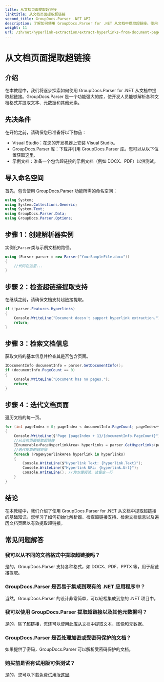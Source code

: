 ```yaml
---
title: 从文档页面提取超链接
linktitle: 从文档页面提取超链接
second_title: GroupDocs.Parser .NET API
description: 了解如何使用 GroupDocs.Parser for .NET 从文档中提取超链接。使用 C# 进行超链接提取的分步指南。
weight: 11
url: /zh/net/hyperlink-extraction/extract-hyperlinks-from-document-page/
---
```


# 从文档页面提取超链接

## 介绍
在本教程中，我们将逐步探索如何使用 GroupDocs.Parser for .NET 从文档中提取超链接。GroupDocs.Parser 是一个功能强大的库，使开发人员能够解析各种文档格式并提取文本、元数据和其他元素。
## 先决条件
在开始之前，请确保您已准备好以下物品：
- Visual Studio：在您的开发机器上安装 Visual Studio。
-  GroupDocs.Parser 库：下载并引用 GroupDocs.Parser 库。您可以从以下位置获取[这里](https://releases.groupdocs.com/parser/net/).
- 示例文档：准备一个包含超链接的示例文档（例如 DOCX、PDF）以供测试。

## 导入命名空间
首先，包含使用 GroupDocs.Parser 功能所需的命名空间：
```csharp
using System;
using System.Collections.Generic;
using System.Text;
using GroupDocs.Parser.Data;
using GroupDocs.Parser.Options;
```
## 步骤 1：创建解析器实例
实例化`Parser`类与示例文档的路径。
```csharp
using (Parser parser = new Parser("YourSampleFile.docx"))
{
    //代码在这里...
}
```
## 步骤 2：检查超链接提取支持
在继续之前，请确保文档支持超链接提取。
```csharp
if (!parser.Features.Hyperlinks)
{
    Console.WriteLine("Document doesn't support hyperlink extraction.");
    return;
}
```
## 步骤 3：检索文档信息
获取文档的基本信息并检查其是否包含页面。
```csharp
IDocumentInfo documentInfo = parser.GetDocumentInfo();
if (documentInfo.PageCount == 0)
{
    Console.WriteLine("Document has no pages.");
    return;
}
```
## 步骤 4：迭代文档页面
遍历文档的每一页。
```csharp
for (int pageIndex = 0; pageIndex < documentInfo.PageCount; pageIndex++)
{
    Console.WriteLine($"Page {pageIndex + 1}/{documentInfo.PageCount}");
    //从当前页面提取超链接
    IEnumerable<PageHyperlinkArea> hyperlinks = parser.GetHyperlinks(pageIndex);
    //迭代提取的超链接
    foreach (PageHyperlinkArea hyperlink in hyperlinks)
    {
        Console.WriteLine($"Hyperlink Text: {hyperlink.Text}");
        Console.WriteLine($"Hyperlink URL: {hyperlink.Url}");
        Console.WriteLine(); //为方便阅读，请留空一行
    }
}
```

## 结论
在本教程中，我们介绍了使用 GroupDocs.Parser for .NET 从文档中提取超链接的基础知识。您学习了如何初始化解析器、检查超链接支持、检索文档信息以及遍历文档页面以有效提取超链接。

## 常见问题解答
### 我可以从不同的文档格式中提取超链接吗？
是的，GroupDocs.Parser 支持各种格式，如 DOCX、PDF、PPTX 等，用于超链接提取。
### GroupDocs.Parser 是否易于集成到现有的 .NET 应用程序中？
当然，GroupDocs.Parser 的设计非常简单，可以轻松集成到您的 .NET 项目中。
### 我可以使用 GroupDocs.Parser 提取超链接以及其他元数据吗？
是的，除了超链接，您还可以使用此库从文档中提取文本、图像和元数据。
### GroupDocs.Parser 是否处理加密或受密码保护的文档？
如果提供了密码，GroupDocs.Parser 可以解析受密码保护的文档。
### 购买前是否有试用版可供测试？
是的，您可以下载免费试用版[这里](https://releases.groupdocs.com/).